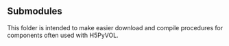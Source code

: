 ## Submodules

This folder is intended to make easier download and compile procedures for components often used with H5PyVOL.
